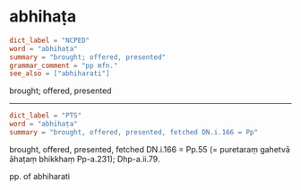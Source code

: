 # abhihaṭa

``` toml
dict_label = "NCPED"
word = "abhihaṭa"
summary = "brought; offered, presented"
grammar_comment = "pp mfn."
see_also = ["abhiharati"]
```

brought; offered, presented

--------------------

``` toml
dict_label = "PTS"
word = "abhihaṭa"
summary = "brought, offered, presented, fetched DN.i.166 = Pp"
```

brought, offered, presented, fetched DN.i.166 = Pp.55 (= puretaraṃ gahetvā āhaṭaṃ bhikkhaṃ Pp\-a.231); Dhp\-a.ii.79.

pp. of abhiharati

